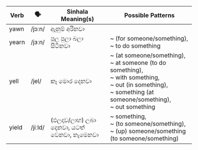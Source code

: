 | Verb  | 🗣️       | Sinhala Meaning(s)              | Possible Patterns                                                                                           |
| ----- | ------- | ------------------------------- | ----------------------------------------------------------------------------------------------------------- |
| yawn  | /jɔːn/  | ඈනුම් අරිනවා                        |                                                                                                             |
| yearn | /jɜːn/  | පුල පුලා බලා සිටිනවා                   | ~ (for someone/something),<br>~ to do something                                                                              |
| yell  | /jel/   | කෑ මොර දෙනවා                        | ~ (at someone/something),<br>~ at someone (to do something),<br>~ with something,<br>~ out (in something),<br>~ something (at someone/something),<br>~ out something |
| yield | /jiːld/ | (ඵලදාව/ලාභ) ලබා දෙනවා, යටත් වෙනවා, නැමෙනවා | ~ something,<br>~ (to someone/something),<br>~ (up) someone/something (to someone/something)                                                          |